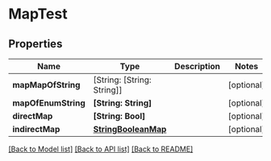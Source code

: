 # MapTest

## Properties
Name | Type | Description | Notes
------------ | ------------- | ------------- | -------------
**mapMapOfString** | [String: [String: String]] |  | [optional] 
**mapOfEnumString** | **[String: String]** |  | [optional] 
**directMap** | **[String: Bool]** |  | [optional] 
**indirectMap** | [**StringBooleanMap**](StringBooleanMap.md) |  | [optional] 

[[Back to Model list]](../README.md#documentation-for-models) [[Back to API list]](../README.md#documentation-for-api-endpoints) [[Back to README]](../README.md)


